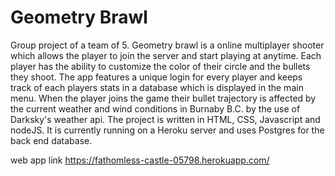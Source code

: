 # Geometry Brawl
Group project of a team of 5. Geometry brawl is a online multiplayer shooter which allows the player to join the server and start playing at anytime. Each player has the ability to customize the color of their circle and the bullets they shoot. The app features a unique login for every player and keeps track of each players stats in a database which is displayed in the main menu. When the player joins the game their bullet trajectory is affected by the current weather and wind conditions in Burnaby B.C. by the use of Darksky's weather api. The project is written in HTML, CSS, Javascript and nodeJS. It is currently running on a Heroku server and uses Postgres for the back end database. 

web app link https://fathomless-castle-05798.herokuapp.com/
